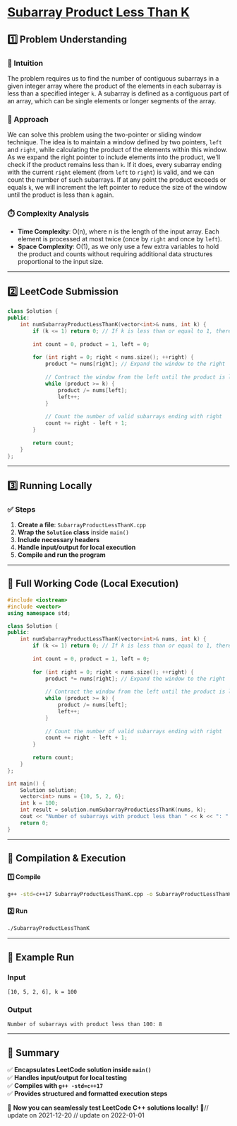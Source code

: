 # **[Subarray Product Less Than K](https://leetcode.com/problems/subarray-product-less-than-k/description/)**  

## **1️⃣ Problem Understanding**  
### **📌 Intuition**  
The problem requires us to find the number of contiguous subarrays in a given integer array where the product of the elements in each subarray is less than a specified integer `k`. A subarray is defined as a contiguous part of an array, which can be single elements or longer segments of the array. 

### **🚀 Approach**  
We can solve this problem using the two-pointer or sliding window technique. The idea is to maintain a window defined by two pointers, `left` and `right`, while calculating the product of the elements within this window. As we expand the right pointer to include elements into the product, we'll check if the product remains less than `k`. If it does, every subarray ending with the current `right` element (from `left` to `right`) is valid, and we can count the number of such subarrays. If at any point the product exceeds or equals `k`, we will increment the left pointer to reduce the size of the window until the product is less than `k` again. 

### **⏱️ Complexity Analysis**  
- **Time Complexity**: O(n), where n is the length of the input array. Each element is processed at most twice (once by `right` and once by `left`).  
- **Space Complexity**: O(1), as we only use a few extra variables to hold the product and counts without requiring additional data structures proportional to the input size.  

---  

## **2️⃣ LeetCode Submission**  
```cpp
class Solution {
public:
    int numSubarrayProductLessThanK(vector<int>& nums, int k) {
        if (k <= 1) return 0; // If k is less than or equal to 1, there can be no valid subarray
        
        int count = 0, product = 1, left = 0;
        
        for (int right = 0; right < nums.size(); ++right) {
            product *= nums[right]; // Expand the window to the right
            
            // Contract the window from the left until the product is less than k
            while (product >= k) {
                product /= nums[left];
                left++;
            }
            
            // Count the number of valid subarrays ending with right
            count += right - left + 1;
        }
        
        return count;
    }
};  
```  

---  

## **3️⃣ Running Locally**  
### **✅ Steps**  
1. **Create a file**: `SubarrayProductLessThanK.cpp`  
2. **Wrap the `Solution` class** inside `main()`  
3. **Include necessary headers**  
4. **Handle input/output for local execution**  
5. **Compile and run the program**  

---  

## **📝 Full Working Code (Local Execution)**  
```cpp
#include <iostream>
#include <vector>
using namespace std;

class Solution {
public:
    int numSubarrayProductLessThanK(vector<int>& nums, int k) {
        if (k <= 1) return 0; // If k is less than or equal to 1, there can be no valid subarray
        
        int count = 0, product = 1, left = 0;
        
        for (int right = 0; right < nums.size(); ++right) {
            product *= nums[right]; // Expand the window to the right
            
            // Contract the window from the left until the product is less than k
            while (product >= k) {
                product /= nums[left];
                left++;
            }
            
            // Count the number of valid subarrays ending with right
            count += right - left + 1;
        }
        
        return count;
    }
};

int main() {
    Solution solution;
    vector<int> nums = {10, 5, 2, 6};
    int k = 100;
    int result = solution.numSubarrayProductLessThanK(nums, k);
    cout << "Number of subarrays with product less than " << k << ": " << result << endl;
    return 0;
}
```  

---  

## **🔧 Compilation & Execution**  
#### **1️⃣ Compile**  
```bash
g++ -std=c++17 SubarrayProductLessThanK.cpp -o SubarrayProductLessThanK
```  

#### **2️⃣ Run**  
```bash
./SubarrayProductLessThanK
```  

---  

## **🎯 Example Run**  
### **Input**  
```
[10, 5, 2, 6], k = 100
```  
### **Output**  
```
Number of subarrays with product less than 100: 8
```  

---  

## **📌 Summary**  
✅ **Encapsulates LeetCode solution inside `main()`**  
✅ **Handles input/output for local testing**  
✅ **Compiles with `g++ -std=c++17`**  
✅ **Provides structured and formatted execution steps**  

🚀 **Now you can seamlessly test LeetCode C++ solutions locally!** 🚀// update on 2021-12-20
// update on 2022-01-01

